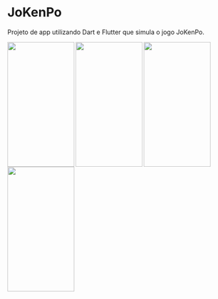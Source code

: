 # JoKenPo

Projeto de app utilizando Dart e Flutter que simula o jogo JoKenPo.

<img align="left" src="https://user-images.githubusercontent.com/8398636/85964375-d26c5b80-b98f-11ea-8e59-29fb768c7c7d.png" width="150" height="281">
<img align="left" src="https://user-images.githubusercontent.com/8398636/85964376-d304f200-b98f-11ea-96a0-f5117758b5c4.png" width="150" height="281">
<img align="left" src="https://user-images.githubusercontent.com/8398636/85964377-d4361f00-b98f-11ea-83ee-120beef7e9f9.png" width="150" height="281">
<img align="left" src="https://user-images.githubusercontent.com/8398636/85964378-d4ceb580-b98f-11ea-97b8-6ee469c28bf1.png" width="150" height="281">
